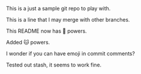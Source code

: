 This is a just a sample git repo to play with.

This is a line that I may merge with other branches.

This README now has :dog: powers.

Added :cat: powers.

I wonder if you can have emoji in commit comments?

Tested out stash, it seems to work fine.
